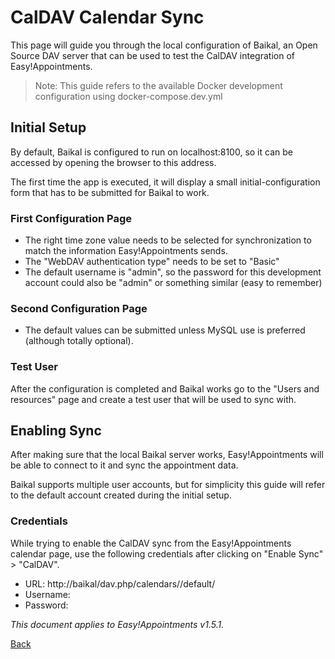 # CalDAV Calendar Sync

This page will guide you through the local configuration of Baikal, an Open Source DAV server that can be used to test
the CalDAV integration of Easy!Appointments.

> Note: This guide refers to the available Docker development configuration using docker-compose.dev.yml

## Initial Setup

By default, Baikal is configured to run on localhost:8100, so it can be accessed by opening the browser to this address.

The first time the app is executed, it will display a small initial-configuration form that has to be submitted for
Baikal to work.

### First Configuration Page

- The right time zone value needs to be selected for synchronization to match the information Easy!Appointments sends.
- The "WebDAV authentication type" needs to be set to "Basic"
- The default username is "admin", so the password for this development account could also be "admin" or something
  similar (easy to remember)

### Second Configuration Page

- The default values can be submitted unless MySQL use is preferred (although totally optional).

### Test User

After the configuration is completed and Baikal works go to the "Users and resources" page and create a test user that
will be used to sync with.

## Enabling Sync

After making sure that the local Baikal server works, Easy!Appointments will be able to connect to it and sync the
appointment data.

Baikal supports multiple user accounts, but for simplicity this guide will refer to the default account created during
the initial setup.

### Credentials

While trying to enable the CalDAV sync from the Easy!Appointments calendar page, use the following credentials after
clicking on "Enable Sync" > "CalDAV".

- URL: http://baikal/dav.php/calendars/<username-from-previous-step>/default/
- Username: <username-from-previous-step>
- Password: <password-from-previous-step>

*This document applies to Easy!Appointments v1.5.1.*

[Back](readme.md)
